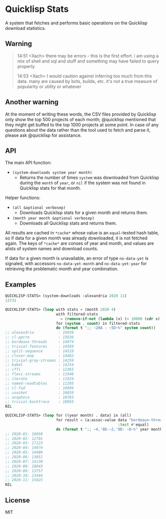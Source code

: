 # Quicklisp Stats

A system that fetches and performs basic operations on the Quicklisp download statistics.

## Warning

> 14:51 \<Xach\> there may be errors - this is the first effort. i am using a mix of shell and sql and stuff and something may have failed to query properly.
>
> 14:53 \<Xach\> I would caution against inferring too much from this data. many are caused by bots, builds, etc. it's not a true measure of popularity or utility or whatever

## Another warning

At the moment of writing these words, the CSV files provided by Quicklisp only show the top 500 projects of each month; @quicklisp mentioned that they might get buffed to the top 1000 projects at some point. In case of any questions about the data rather than the tool used to fetch and parse it, please ask @quicklisp for assistance.

## API

The main API function:

* `(system-downloads system year month)`
  * Returns the number of times `system` was downloaded from Quicklisp during the `month` of `year`, or `nil` if the system was not found in Quicklisp stats for that month.

Helper functions:

* `(all &optional verbosep)`
  * Downloads Quicklisp stats for a given month and returns them.
* `(month year month &optional verbosep)`
  * Downloads all Quicklisp stats and returns them.

All results are cached in `*cache*` whose value is an `equal`-tested hash table, so if data for a given month was already downloaded, it is not fetched again. The keys of `*cache*` are conses of year and month, and values are alists of system names and download counts.

If data for a given month is unavailable, an error of type `no-data-yet` is signaled, with accessors `no-data-yet-month` and `no-data-yet-year` for retrieving the problematic month and year combination.

## Examples

```lisp
QUICKLISP-STATS> (system-downloads :alexandria 2020 11)
13731

QUICKLISP-STATS> (loop with stats = (month 2020 4)
                       with filtered-stats 
                         = (remove-if-not (lambda (x) (< 10000 (cdr x))) stats)
                       for (system . count) in filtered-stats 
                       do (format t ";; ~20A : ~5D~%" system count))
;; alexandria           : 19938
;; cl-ppcre             : 15636
;; bordeaux-threads     : 14974
;; trivial-features     : 14569
;; split-sequence       : 14510
;; closer-mop           : 14482
;; trivial-gray-streams : 14259
;; babel                : 14254
;; cffi                 : 12365
;; flexi-streams        : 11940
;; iterate              : 11924
;; named-readtables     : 11205
;; cl-fad               : 10996
;; usocket              : 10859
;; anaphora             : 10783
;; trivial-backtrace    : 10693
NIL

QUICKLISP-STATS> (loop for ((year month) . data) in (all)
                       for result = (a:assoc-value data "bordeaux-threads"
                                                   :test #'equal)
                       do (format t ";; ~4,'0D-~2,'0D: ~D~%" year month result))
;; 2020-01: 16059
;; 2020-02: 12701
;; 2020-03: 17123
;; 2020-04: 14974
;; 2020-05: 14489
;; 2020-06: 13851
;; 2020-07: 14130
;; 2020-08: 10843
;; 2020-09: 13757
;; 2020-10: 13444
;; 2020-11: 15825
NIL
```

## License

MIT
